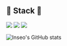 ## 🔨 Stack 🔨
<div style="display:flex; flex-direction:column; align-items:flex-start;">
<div>
  <img src="https://img.shields.io/badge/-0040ab?style=flat-square&logo=C&logoColor=A8B9CC"/>
  <img src="https://img.shields.io/badge/C++-d6d6d6?style=flat-square&logo=cplusplus&logoColor=00599C"/>
  <img src="https://img.shields.io/badge/Python-f3ff12?style=flat-square&logo=Python&logoColor=3776AB"/>
</div>
  

  ![Inseo's GitHub stats](https://github-readme-stats.vercel.app/api?username=SongInseo01&show_icons=true&theme=dracula)

